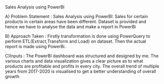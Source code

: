 Sales Analysis using PowerBI

A) Problem Statement : Sales Analysis using PowerBI: Sales for certain products in certain areas have been different. Dataset is provided and hence we have to analyse the data and make a report in PowerBi

B) Approach Taken : Firstly transformation is done using PowerQuery to perform ETL(Extract,Transform and Load) on dataset. Then the actual report is made using PowerBi.

C)Inputs : The PowerBI dashboard was structured and designed by me. The various charts and data visualization gives a clear picture as to what products are profitable and profits in every city. The overall trend of multiple years from 2017-2020 is visualised to get a better understanding of overall growth

